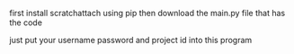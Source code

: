 first install scratchattach using pip then download the main.py file that has the code

just put your username password and project id into this program



